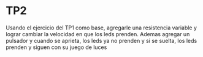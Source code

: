 # TP2
Usando el ejercicio del TP1 como base, agregarle una resistencia variable y lograr cambiar la velocidad en que los leds prenden.
Ademas agregar un pulsador y  cuando se aprieta, los leds ya no prenden y si se suelta, los leds prenden y siguen con su juego de luces
